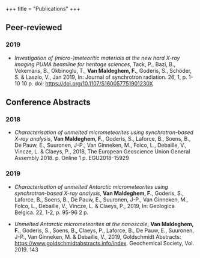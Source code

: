 +++
title = "Publications"
+++

## Peer-reviewed
### 2019
* _Investigation of (micro-)meteoritic materials at the new hard X-ray imaging PUMA beamline for heritage sciences_, Tack, P., Bazi, B., Vekemans, B., Okbinoglu, T., **Van Maldeghem, F.**, Goderis, S., Schöder, S. & Laszlo, V., Jan 2019, In: Journal of synchrotron radiation. 26, 1, p. 1-10 10 p. doi: https://doi.org/10.1107/S160057751901230X

## Conference Abstracts
### 2018
* _Characterisation of unmelted micrometeorites using synchrotron-based X-ray analysis_,
**Van Maldeghem, F.**, Goderis, S., Laforce, B., Soens, B., De Pauw, E., Suuronen, J-P., Van Ginneken, M., Folco, L., Debaille, V., Vincze, L. & Claeys, P., 2018, The European Geoscience Union General Assembly 2018. p. Online 1 p. EGU2018-15929

### 2019
* _Characterisation of unmelted Antarctic micrometeorites using synchrotron-based X-ray analysis_, **Van Maldeghem, F.**, Goderis, S., Laforce, B., Soens, B., De Pauw, E., Suuronen, J-P., Van Ginneken, M., Folco, L., Debaille, V., Vincze, L. & Claeys, P., 2019, In: Geologica Belgica. 22, 1-2, p. 95-96 2 p.

* _Unmelted Antarctic micrometeorites at the nanoscale_, **Van Maldeghem, F.**, Goderis, S., Soens, B., Claeys, P., Laforce, B., De Pauw, E., Suuronen, J-P., Van Ginneken, M. & Debaille, V., 2019, Goldschmidt Abstracts: https://www.goldschmidtabstracts.info/index. Geochemical Society, Vol. 2019. 143

